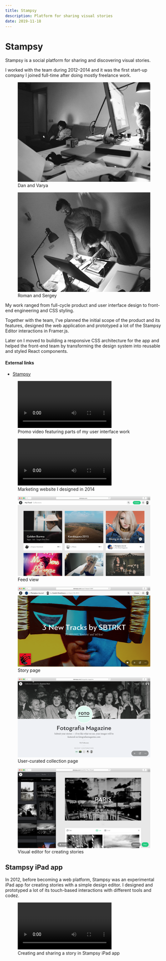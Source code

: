 ```yaml
---
title: Stampsy
description: Platform for sharing visual stories
date: 2019-11-18
---
```


# Stampsy

Stampsy is a social platform for sharing and discovering visual stories.

I worked with the team during 2012&ndash;2014 and it was the first start-up
company I joined full-time after doing mostly freelance work.

<div class="full-bleed cols-2">
  <figure>
    <img src="/img/stampsy/dan_and_varya.jpg" />
    <figcaption>Dan and Varya</figcaption>
  </figure>
  <figure>
    <img src="/img/stampsy/roman_and_sergey.jpg" />
    <figcaption>Roman and Sergey</figcaption>
  </figure>
</div>

My work ranged from full-cycle product and user interface design to front-end
engineering and CSS styling.

Together with the team, I've planned the initial scope of the product and its
features, designed the web application and prototyped a lot of the Stampsy
Editor interactions in Framer.js.

Later on I moved to building a responsive CSS architecture for the app and
helped the front-end team by transforming the design system into reusable and
styled React components.

#### External links

- [Stampsy](https://stampsy.com)

<figure class="full-bleed">
  <video controls autoplay><source src="/img/stampsy/stampsy-web.mp4" /></video>
  <figcaption>Promo video featuring parts of my user interface work</figcaption>
</figure>

<figure class="full-bleed">
  <video controls><source src="/img/stampsy/stampsy-site.mp4" /></video>
  <figcaption>Marketing website I designed in 2014</figcaption>
</figure>

<div class="full-bleed cols-2">
  <figure>
    <img src="/img/stampsy/stampsy-web-0.png" />
    <figcaption>Feed view</figcaption>
  </figure>
  <figure>
    <img src="/img/stampsy/stampsy-web-1.png" />
    <figcaption>Story page</figcaption>
  </figure>
  <figure>
    <img src="/img/stampsy/stampsy-web-2.png" />
    <figcaption>User-curated collection page</figcaption>
  </figure>
  <figure>
    <img src="/img/stampsy/stampsy-web-3.png" />
    <figcaption>Visual editor for creating stories</figcaption>
  </figure>
</div>

## Stampsy iPad app

In 2012, before becoming a web platform, Stampsy was an experimental iPad app
for creating stories with a simple design editor. I designed and prototyped a
lot of its touch-based interactions with different tools and codez.

<figure class="full-bleed">
  <video controls autoplay loop=true><source src="/img/stampsy/stampsy-ipad.mp4"/></video>
  <figcaption>Creating and sharing a story in Stampsy iPad app</figcaption>
</figure>
